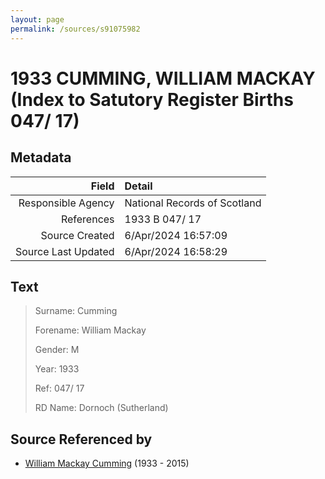 ```yaml
---
layout: page
permalink: /sources/s91075982
---
```


# 1933 CUMMING, WILLIAM MACKAY (Index to Satutory Register Births 047/ 17)

## Metadata
Field | Detail
---:|:---
Responsible Agency | National Records of Scotland
References | 1933 B 047/ 17
Source Created | 6/Apr/2024 16:57:09
Source Last Updated | 6/Apr/2024 16:58:29

## Text

> Surname: Cumming
>
> Forename: William Mackay
>
> Gender: M
>
> Year: 1933
>
> Ref: 047/ 17
>
> RD Name: Dornoch (Sutherland)
>

## Source Referenced by

* [William Mackay Cumming](../people/@99807914@-william-mackay-cumming-b1933-d2015.md) (1933 - 2015)
